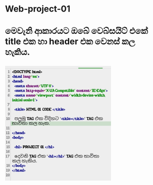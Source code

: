 # Web-project-01

<!DOCTYPE html>

<html lang="en">

<head>

  <meta charset="UTF-8">

  <meta http-equiv="X-UA-Compatible" content="IE=Edge">

  <meta name="viewport" content="width=device-width, initial-scale=1">

  <title> HTML 01 CODE </title>

  

  <!-- HTML -->

  <!-- Custom Styles -->

  <link rel="stylesheet" href="style.css">

</head>

<body>

  <!-- Project -->

  

  <!-- HEADER-->

  <h1> 

  මෙවැනි ආකාරයට ඔබේ වෙබ්සයිට් එකේ title එක හා header එක වෙනස් කල හැකිය.

  </h1>

 

  <img src="project1.jpg" width="350" height="380">

  



</body>

</html>

